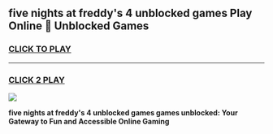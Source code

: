 
## five nights at freddy's 4 unblocked games Play Online 👋 Unblocked Games
<h3>
<a href="https://premium.freeplayer.one?title=five_nights_at_freddy's_4_unblocked_games&ref=19F">CLICK TO PLAY</a></h3>
<hr>

<h3>
<a href="https://premium.freeplayer.one?title=five_nights_at_freddy's_4_unblocked_games&ref=19F">CLICK 2 PLAY</a>
  
</h3>

<a href="https://premium.freeplayer.one?title=five_nights_at_freddy's_4_unblocked_games&ref=19F"><img src="https://clearcache.store/games.png"></a>


**five nights at freddy's 4 unblocked games games unblocked: Your Gateway to Fun and Accessible Online Gaming**

